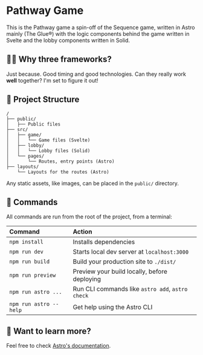 # Pathway Game

This is the Pathway game a spin-off of the Sequence game, written in Astro mainly (The Glue®) with the logic components behind the game written in Svelte and the lobby components written in Solid.

## 🙋‍♀️ Why three frameworks?

Just because. Good timing and good technologies. Can they really work **well** together? I'm set to figure it out!

## 🚀 Project Structure

```plaintext
/
├── public/
│   ├── Public files
├── src/
│   ├── game/
│   │   └── Game files (Svelte)
│   ├── lobby/
│   │   └── Lobby files (Solid)
│   └── pages/
│       └── Routes, entry points (Astro)
├── layouts/
    └── Layouts for the routes (Astro)
```

Any static assets, like images, can be placed in the `public/` directory.

## 🧞 Commands

All commands are run from the root of the project, from a terminal:

| Command                | Action                                           |
| :--------------------- | :----------------------------------------------- |
| `npm install`          | Installs dependencies                            |
| `npm run dev`          | Starts local dev server at `localhost:3000`      |
| `npm run build`        | Build your production site to `./dist/`          |
| `npm run preview`      | Preview your build locally, before deploying     |
| `npm run astro ...`    | Run CLI commands like `astro add`, `astro check` |
| `npm run astro --help` | Get help using the Astro CLI                     |

## 👀 Want to learn more?

Feel free to check [Astro's documentation](https://docs.astro.build).
